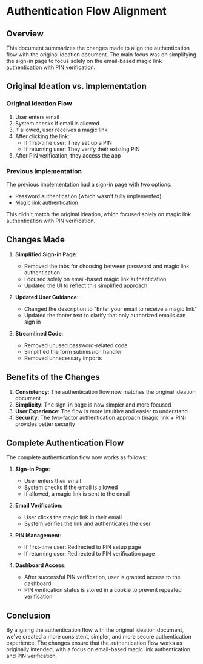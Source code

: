 # Authentication Flow Alignment

## Overview

This document summarizes the changes made to align the authentication flow with the original ideation document. The main focus was on simplifying the sign-in page to focus solely on the email-based magic link authentication with PIN verification.

## Original Ideation vs. Implementation

### Original Ideation Flow
1. User enters email
2. System checks if email is allowed
3. If allowed, user receives a magic link
4. After clicking the link:
   - If first-time user: They set up a PIN
   - If returning user: They verify their existing PIN
5. After PIN verification, they access the app

### Previous Implementation
The previous implementation had a sign-in page with two options:
- Password authentication (which wasn't fully implemented)
- Magic link authentication

This didn't match the original ideation, which focused solely on magic link authentication with PIN verification.

## Changes Made

1. **Simplified Sign-in Page**:
   - Removed the tabs for choosing between password and magic link authentication
   - Focused solely on email-based magic link authentication
   - Updated the UI to reflect this simplified approach

2. **Updated User Guidance**:
   - Changed the description to "Enter your email to receive a magic link"
   - Updated the footer text to clarify that only authorized emails can sign in

3. **Streamlined Code**:
   - Removed unused password-related code
   - Simplified the form submission handler
   - Removed unnecessary imports

## Benefits of the Changes

1. **Consistency**: The authentication flow now matches the original ideation document
2. **Simplicity**: The sign-in page is now simpler and more focused
3. **User Experience**: The flow is more intuitive and easier to understand
4. **Security**: The two-factor authentication approach (magic link + PIN) provides better security

## Complete Authentication Flow

The complete authentication flow now works as follows:

1. **Sign-in Page**:
   - User enters their email
   - System checks if the email is allowed
   - If allowed, a magic link is sent to the email

2. **Email Verification**:
   - User clicks the magic link in their email
   - System verifies the link and authenticates the user

3. **PIN Management**:
   - If first-time user: Redirected to PIN setup page
   - If returning user: Redirected to PIN verification page

4. **Dashboard Access**:
   - After successful PIN verification, user is granted access to the dashboard
   - PIN verification status is stored in a cookie to prevent repeated verification

## Conclusion

By aligning the authentication flow with the original ideation document, we've created a more consistent, simpler, and more secure authentication experience. The changes ensure that the authentication flow works as originally intended, with a focus on email-based magic link authentication and PIN verification.
